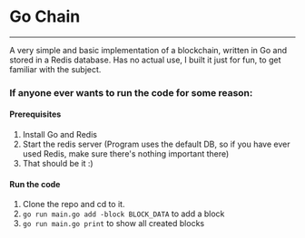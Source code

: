 # Go Chain

<hr>

A very simple and basic implementation of a blockchain,
written in Go and stored in a Redis database.
Has no actual use, I built it just for fun, to get familiar with the subject. 


### If anyone ever wants to run the code for some reason:

#### Prerequisites
1. Install Go and Redis
2. Start the redis server (Program uses the default DB, so if you have ever used Redis, make sure there's nothing 
   important there)
3. That should be it :)

#### Run the code

1. Clone the repo and cd to it.
1. ```go run main.go add -block BLOCK_DATA``` to add a block
1. ```go run main.go print``` to show all created blocks

